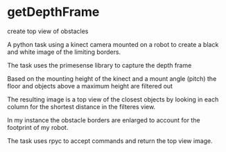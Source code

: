 # getDepthFrame
create top view of obstacles

A python task using a kinect camera mounted on a robot to create a black and white image of the limiting borders.

The task uses the primesense library to capture the depth frame

Based on the mounting height of the kinect and a mount angle (pitch) the floor and objects above a maximum height are filtered out

The resulting image is a top view of the closest objects by looking in each column for the shortest distance in the filteres view.

In my instance the obstacle borders are enlarged to account for the footprint of my robot.

The task uses rpyc to accept commands and return the top view image.
